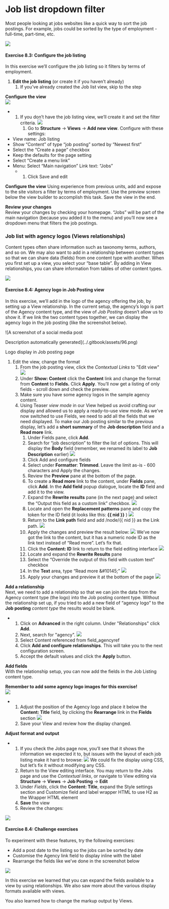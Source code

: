 # Job list dropdown filter

Most people looking at jobs websites like a quick way to sort the job postings. For example, jobs could be sorted by the type of employment - full-time, part-time, etc.

![](../.gitbook/assets/90%20%281%29.png)

#### **Exercise 8.3:** Configure the job listing

In this exercise we’ll configure the job listing so it filters by terms of employment.

1. **Edit the job listing** \(or create it if you haven’t already\)
   1. If you’ve already created the Job list view, skip to the step

**Configure the view**  
![](../.gitbook/assets/91%20%281%29.png)

* 1. If you don’t have the job listing view, we’ll create it and set the filter criteria. ![](../.gitbook/assets/92%20%281%29.png)
     1. Go to **Structure** → **Views** → **Add new view**. Configure with these settings:
* View name: Job listing
* Show “Content” of type “job posting” sorted by “Newest first”
* Select the “Create a page” checkbox
* Keep the defaults for the page setting
* Select “Create a menu link”
* Menu: Select “Main navigation” Link text: “Jobs”
  * 1. Click Save and edit

**Configure the view**
Using experience from previous units, add and expose to the site visitors a filter by terms of employment. Use the preview screen below the view builder to accomplish this task. Save the view in the end.

**Review your changes**  
Review your changes by checking your homepage. “Jobs” will be part of the main navigation \(because you added it to the menu\) and you’ll now see a dropdown menu that filters the job postings.

### Job list with agency logos \(Views relationships\)

Content types often share information such as taxonomy terms, authors, and so on. We may also want to add in a relationship between content types so that we can share data \(fields\) from one content type with another. When you first set up a view, you select your “base table”. By adding in View relationships, you can share information from tables of other content types.

![](../.gitbook/assets/95%20%281%29.png)

#### **Exercise 8.4:** Agency logo in Job Posting view

In this exercise, we’ll add in the logo of the agency offering the job, by setting up a View relationship. In the current setup, the agency’s logo is part of the Agency content type, and the view of _Job Posting_ doesn’t allow us to show it. If we link the two content types together, we can display the agency logo in the job posting \(like the screenshot below\).

![A screenshot of a social media post

Description automatically generated](../.gitbook/assets/96.png)

Logo display in Job posting page

1. Edit the view, change the format
   1. From the job posting view, click the _Contextual Links_ to "Edit view" ![](../.gitbook/assets/97%20%281%29.png)
   2. Under **Show: Content** click the **Content** link and change the format from **Content** to **Fields.** Click **Apply**. You’ll now get a listing of only fields - scroll down and check the preview.
   3. Make sure you have some agency logos in the sample agency content.
   4. Using Teaser _view mode_ in our View helped us avoid crafting our display and allowed us to apply a ready-to-use view mode. As we’ve now switched to use Fields, we need to add all the fields that we need displayed. To make our Job posting similar to the previous display, let’s add a **short summary** of the **Job description** field and a **Read more** link.
      1. Under Fields pane, click **Add**.
      2. Search for “job description” to filter the list of options. This will display the **Body** field \(remember, we renamed its label to **Job Description** earlier\) ![](../.gitbook/assets/98.png)
      3. Click Add and configure fields
      4. Select under **Formatter**: **Trimmed**. Leave the limit as-is - 600 characters and Apply the changes.
      5. Review the **Preview** pane at the bottom of the page.
      6. To create a **Read more** link to the content, under **Fields** pane, click **Add**. In the **Add field** popup dialogue, locate the **ID** field and add it to the view.
      7. Expand the **Rewrite results** pane \(in the next page\) and select the “Output this field as a custom link” checkbox. ![](../.gitbook/assets/99%20%281%29.png)
      8. Locate and open the **Replacement patterns** pane and copy the token for the ID field \(it looks like this: **{{ nid }}** \) ![](../.gitbook/assets/100.png)
      9. Return to the **Link path** field and add /node/{{ nid }} as the Link path. ![](../.gitbook/assets/101%20%281%29.png)
      10. Apply the changes and preview the result below: ![](../.gitbook/assets/102%20%281%29.png) We’ve now got the link to the content, but it has a numeric node ID as the link text instead of “Read more”. Let’s fix that.
      11. Click the **Content: ID** link to return to the field editing interface ![](../.gitbook/assets/103%20%281%29.png)
      12. Locate and expand the **Rewrite Results** pane
      13. Select the “Override the output of this field with custom text” checkbox
      14. In the **Text** area, type “Read more &\#10145;” ![](../.gitbook/assets/104%20%281%29.png)
      15. Apply your changes and preview it at the bottom of the page ![](../.gitbook/assets/105.png)

**Add a relationship**  
Next, we need to add a relationship so that we can join the data from the Agency content type \(the logo\) into the Job posting content type. Without the relationship set up, if you tried to add a new field of “agency logo” to the **Job posting** _content type_ the results would be blank.

* 1. Click on **Advanced** in the right column. Under "Relationships" click **Add**.
  2. Next, search for "agency". ![](../.gitbook/assets/106.png)
  3. Select Content referenced from field\_agencyref
  4. Click **Add and configure relationships**. This will take you to the next configuration screen.
  5. Accept the default values and click the **Apply** button.

**Add fields**  
With the relationship setup, you can now add the fields in the Job Listing content type.

**Remember to add some agency logo images for this exercise!**  
![](../.gitbook/assets/110.png)

* 1. Adjust the position of the Agency logo and place it below the **Content: Title** field, by clicking the **Rearrange** link in the **Fields** section ![](../.gitbook/assets/111%20%281%29.png)
  2. Save your View and review how the display changed.

**Adjust format and output**

* 1. If you check the Jobs page now, you’ll see that it shows the information we expected it to, but issues with the layout of each job listing make it hard to browse: ![](../.gitbook/assets/112.png) We could fix the display using CSS, but let’s fix it without modifying any CSS.
  2. Return to the View editing interface. You may return to the Jobs page and use the _Contextual links_, or navigate to View editing via **Structure** → **Views** → **Job Posting** → **Edit**
  3. Under _Fields_, click the **Content: Title**, expand the Style settings section and Customize field and label wrapper HTML to use H2 as the Wrapper HTML element
  4. **Save** the view
  5. Review the changes:

![](../.gitbook/assets/113%20%281%29.png)

#### **Exercise 8.4:** Challenge exercises

To experiment with these features, try the following exercises:

* Add a post date to the listing so the jobs can be sorted by date
* Customise the Agency link field to display inline with the label
* Rearrange the fields like we’ve done in the screenshot below

![](../.gitbook/assets/114.png)

In this exercise we learned that you can expand the fields available to a view by using relationships. We also saw more about the various display formats available with views.

You also learned how to change the markup output by Views.

